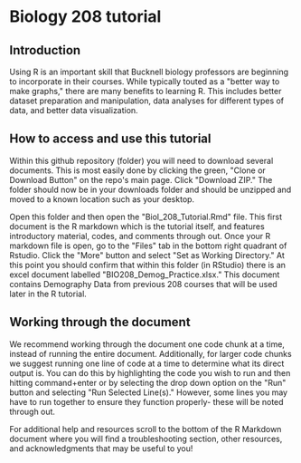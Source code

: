 # Biology 208 tutorial

## Introduction
Using R is an important skill that Bucknell biology professors are beginning to incorporate in their courses. While typically touted as a "better way to make graphs," there are many benefits to learning R. This includes better dataset preparation and manipulation, data analyses for different types of data, and better data visualization.

## How to access and use this tutorial
Within this github repository (folder) you will need to download several documents. This is most easily done by clicking the green, "Clone or Download Button" on the repo's main page. Click "Download ZIP." The folder should now be in your downloads folder and should be unzipped and moved to a known location such as your desktop.

Open this folder and then open the "Biol_208_Tutorial.Rmd" file. This first document is the R markdown which is the tutorial itself, and features introductory material, codes, and comments through out. Once your R markdown file is open, go to the "Files" tab in the bottom right quadrant of Rstudio. Click the "More" button and select "Set as Working Directory." At this point you should confirm that within this folder (in RStudio) there is an excel document labelled "BIO208_Demog_Practice.xlsx." This document contains Demography Data from previous 208 courses that will be used later in the R tutorial.


## Working through the document

We recommend working through the document one code chunk at a time, instead of running the entire document. Additionally, for larger code chunks we suggest running one line of code at a time to determine what its direct output is. You can do this by highlighting the code you wish to run and then hitting command+enter or by selecting the drop down option on the "Run" button and selecting "Run Selected Line(s)." However, some lines you may have to run together to ensure they function properly- these will be noted through out. 

For additional help and resources scroll to the bottom of the R Markdown document where you will find a troubleshooting section, other resources, and acknowledgments that may be useful to you!
